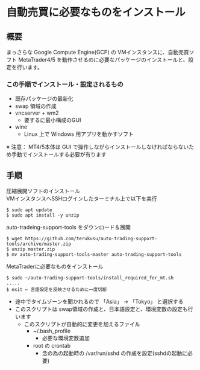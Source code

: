 # 自動売買に必要なものをインストール

## 概要

まっさらな Google Compute Engine(GCP) の VMインスタンスに、自動売買ソフト MetaTrader4/5 を動作させるのに必要なパッケージのインストールと、設定を行います。

### この手順でインストール・設定されるもの

* 既存パッケージの最新化
* swap 領域の作成
* vncserver + wm2
  * 要するに最小構成のGUI
* wine
  * Linux 上で Windows 用アプリを動かすソフト


※ 注意： MT4/5本体は GUI で操作しながらインストールしなければならないため手動でインストールする必要が有ります

## 手順

圧縮展開ソフトのインストール  
VMインスタンスへSSHログインしたターミナル上で以下を実行

```
$ sudo apt update
$ sudo apt install -y unzip
```


auto-tradeing-support-tools をダウンロード＆展開

```
$ wget https://github.com/terukusu/auto-trading-support-tools/archive/master.zip
$ unzip master.zip
$ mv auto-trading-support-tools-master auto-trading-support-tools
```


MetaTraderに必要なものをインストール

```
$ sudo ~/auto-trading-support-tools/install_required_for_mt.sh
.....
$ exit ← 言語設定を反映させるために一度切断
```

* 途中でタイムゾーンを聞かれるので 「Asia」 → 「Tokyo」 と選択する
* このスクリプトは swap領域の作成と、日本語設定と、環境変数の設定も行います
    * このスクリプトが自動的に変更を加えるファイル
        * ~/.bash_profile
            * 必要な環境変数追加
        * root の crontab
            * 念の為の起動時の /var/run/sshd の作成を設定(sshdの起動に必要)
